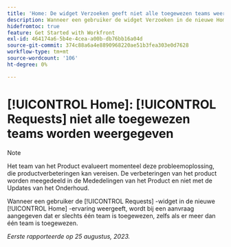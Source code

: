 ```yaml
---
title: 'Home: De widget Verzoeken geeft niet alle toegewezen teams weer'
description: Wanneer een gebruiker de widget Verzoeken in de nieuwe Home-ervaring bekijkt, wordt bij verzoeken aangegeven dat er slechts één team is toegewezen, zelfs als er meer dan één toegewezen team is toegewezen.
hidefromtoc: true
feature: Get Started with Workfront
exl-id: 464174a6-5b4e-4cea-a00b-db76bb16a04d
source-git-commit: 374c88a6a4e8890968220ae51b3fea303e0d7628
workflow-type: tm+mt
source-wordcount: '106'
ht-degree: 0%

---
```


# [!UICONTROL Home]: [!UICONTROL Requests] niet alle toegewezen teams worden weergegeven

>[!NOTE]
>
>Het team van het Product evalueert momenteel deze probleemoplossing, die productverbeteringen kan vereisen. De verbeteringen van het product worden meegedeeld in de Mededelingen van het Product en niet met de Updates van het Onderhoud.

Wanneer een gebruiker de [!UICONTROL Requests] -widget in de nieuwe [!UICONTROL Home] -ervaring weergeeft, wordt bij een aanvraag aangegeven dat er slechts één team is toegewezen, zelfs als er meer dan één team is toegewezen.

_Eerste rapporteerde op 25 augustus, 2023._
